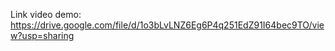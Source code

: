 Link video demo: https://drive.google.com/file/d/1o3bLvLNZ6Eg6P4q251EdZ91I64bec9TO/view?usp=sharing
